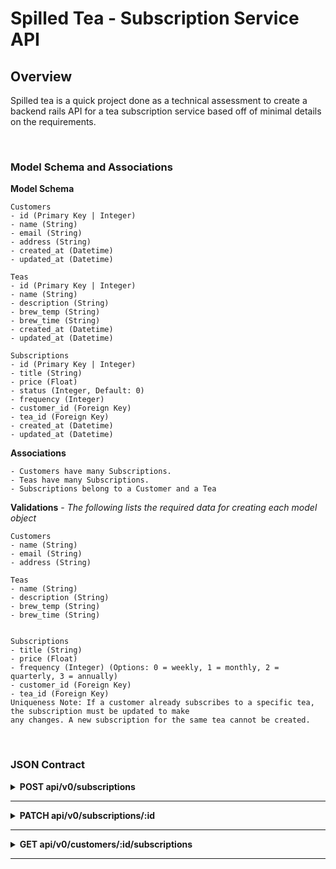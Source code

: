 # Spilled Tea - Subscription Service API

## Overview
Spilled tea is a quick project done as a technical assessment to create a backend rails API for a tea subscription service based off of minimal details on the requirements.


<br/>

### Model Schema and Associations
**Model Schema**
```
Customers
- id (Primary Key | Integer)
- name (String)
- email (String)
- address (String)
- created_at (Datetime)
- updated_at (Datetime)

Teas
- id (Primary Key | Integer)
- name (String)
- description (String)
- brew_temp (String)
- brew_time (String)
- created_at (Datetime)
- updated_at (Datetime)

Subscriptions
- id (Primary Key | Integer)
- title (String)
- price (Float)
- status (Integer, Default: 0)
- frequency (Integer)
- customer_id (Foreign Key)
- tea_id (Foreign Key)
- created_at (Datetime)
- updated_at (Datetime)
```

**Associations**
```
- Customers have many Subscriptions.
- Teas have many Subscriptions.
- Subscriptions belong to a Customer and a Tea
```

**Validations** - _The following lists the required data for creating each model object_
```
Customers
- name (String)
- email (String)
- address (String)

Teas
- name (String)
- description (String)
- brew_temp (String)
- brew_time (String)


Subscriptions
- title (String)
- price (Float)
- frequency (Integer) (Options: 0 = weekly, 1 = monthly, 2 = quarterly, 3 = annually)
- customer_id (Foreign Key)
- tea_id (Foreign Key)
Uniqueness Note: If a customer already subscribes to a specific tea, the subscription must be updated to make
any changes. A new subscription for the same tea cannot be created.
```

<br/>

### JSON Contract
<details>
  <summary> <b>POST api/v0/subscriptions </b></summary><br/>

  Description: Create a new subscription.

  Requirements: Must provide valid data and datatypes as follows.
  - title [String]
  - price [Float]
  - frequency [Integer] (Options: 0 = weekly, 1 = monthly, 2 = quarterly, 3 = annually)
  - customer_id [Integer]
  - tea_id [Integer]
  <br/><br/>

  
  <br/>
  <details>
    <summary> Successful Request</summary>
    <br/>
    Request Body:
    
      ```
      {
        "title": "Monthly Tea is Fundamental",
        "price": 9.99,
        "frequency": 1,
        "customer_id": 1,
        "tea_id": 7
      }
      ```
    
   Response:

    
    ```
    {
      "data": {
        "id": "1",
        "type": "subscription",
        "attributes": {
          "title": "Monthly Tea is Fundamental",
          "price": 9.99,
          "status": "active",
          "frequency": "monthly",
          "tea_id": 7,
          "customer_id": 1
        }
      }
    }
    ```
  **Status Code:** 201 :created

  The subscription has been successfully created. The response contains the newly created subscription details with the status set to "active" as a default.
  <br/><br/>
  </details>

  <details>
    <summary>Errored Request</summary>
    <br/>
    Request Body:

    ```
    { 
        "customer_id": 99999999, 
        "tea_id": 7,
        "title": null, 
        "price": 9.99, 
        "frequency": 1
    }
    ```
    
  Response:

    ```
    {
      "errors":[
        {
          "Validation failed: Title can't be blank"
        }
      ]
    }
    ```

  **Status Code:** 422 :unprocessable_entity

  The subscription has not been successfully created due to invalid IDs, invalid data types, or missing values. The response contains a detailed error message.
  </details>
  <br/><br/><br/>
</details>

---

<details>
  <summary> <b>PATCH api/v0/subscriptions/:id </b></summary><br/>

  Description: Update a subscription's attributes or status (Cancel a subscription).

  Requirements: 
  * *If updating data of the subscription*
    - title [String]
    - price [Float]
    - frequency [Integer] (Options: 0 = weekly, 1 = monthly, 2 = quarterly, 3 = annually)
    - customer_id [Integer]
    - tea_id [Integer]

  * *If canceling a subscription*
    - status [Integer] (Options: 0 = active, 1 = canceled)

  <br/><br/>
  

  <br/>
  <details>
    <summary>Successful Request</summary>
    <br/>
    Request Body:

    ```
    {
      "status": 1
    }
    ```

  Response:
    
    ```
    {
      "data": {
        "id": "1",
        "type": "subscription",
        "attributes": {
          "title": "Monthly Tea is Fundamental",
          "price": 9.99,
          "status": "canceled",
          "frequency": "monthly",
          "tea_id": 7,
          "customer_id": 1
        }
      }
    }
    ```

  **Status Code:** 200 :ok

  The subscription has been successfully updated with the status "canceled".
  <br/> <br/><br/>
  </details>

  <details>
    <summary>Errored Request - Invalid Attribute</summary>
     <br/>
    Request Body:

    ```
    {
      "status": 9
    }
    ```
  Response:
    ```
    {
      "errors":[
        {
          "details":"'9' is not a valid status"
        }
      ]
    }
    ```

  **Status Code:** 400 :bad_request 

  The subscription has not been updated as an invalid status enums (integer) was used. Only the values 0 (active) and 1 (canceled) are allowed. The response contains a detailed error message.
  <br/><br/><br/>
  </details>
  

  <details>
    <summary>Errored Request - Invalid Subscription ID</summary>
     <br/>
    Request Body:

    ```
    {
      "status": 9
    }
    ```
  Response:
    ```
    {
      "errors": [
        {
          "details": "Couldn't find Subscription with 'id'=999999999"
        }
      ]
    }
    ```

  **Status Code:** 404 :not_found

  The subscription has not been updated as an invalid subscription ID was used in the URL of the call. The response contains a detailed error message.
  </details>
  <br/><br/><br/>
</details>

---

<details>
  <summary> <b>GET api/v0/customers/:id/subscriptions </b></summary><br/>

  Description: Get a list of all subscriptions for a customer.

  Requirements: 
  * *Must pass a valid customer ID*

  Request Body: No request body is required

  <br/>
  <details>
    <summary>Successful Response</summary>
  
    ```
    {
      "data": [
        {
          "id": "1",
          "type": "subscription",
          "attributes": {
              "title": "Sissy that walk.",
              "price": 60.75,
              "status": "active",
              "frequency": "annually",
              "tea_id": 1,
              "customer_id": 1
          }
        },
        {
          "id": "2",
          "type": "subscription",
          "attributes": {
              "title": "Put the bass in your walk.",
              "price": 57.79,
              "status": "active",
              "frequency": "quarterly",
              "tea_id": 2,
              "customer_id": 1
          }
        },
        {
          "id": "3",
          "type": "subscription",
          "attributes": {
              "title": "She done already done had herses.",
              "price": 51.89,
              "status": "canceled",
              "frequency": "weekly",
              "tea_id": 3,
              "customer_id": 1
          }
        }
      ]
    }
    ```

  **Status Code:** 200 :ok

  The list of the customer's subscriptions has successfully been retrieved.
  <br/><br/><br/>
  </details>

  <details>
    <summary>Successful Response (no subscriptions)</summary>

    ```
    {
      "data": []
    }
    ```

  **Status Code:** 200 :ok

  The customer has no subscriptions, so the data is a blank array.'
  <br/><br/><br/>
  </details>
  
  <details>
    <summary>Invalid customer ID Error Response</summary>

    ```
    {
      "errors": [
        {
            "details": "Couldn't find Customer with 'id'=123123123123"
        }
    ]
}
    ```

  **Status Code:** 404 :not_found 

  The customer ID was not found, so no records could be returned. The response contains a detailed error message.
  </details>
</details>

---
